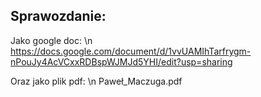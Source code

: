 ## Sprawozdanie:
Jako google doc: \n
https://docs.google.com/document/d/1vvUAMIhTarfrygm-nPouJy4AcVCxxRDBspWJMJd5YHI/edit?usp=sharing

Oraz jako plik pdf: \n
Paweł_Maczuga.pdf
